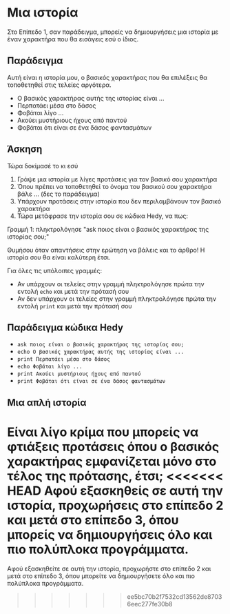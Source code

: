 # Μια ιστορία

Στο Επίπεδο 1, σαν παράδειγμα, μπορείς να δημιουργήσεις μια ιστορία με έναν χαρακτήρα που θα εισάγεις εσύ ο ίδιος.

## Παράδειγμα
Αυτή είναι η ιστορία μου, ο βασικός χαρακτήρας που θα επιλέξεις θα τοποθετηθεί στις τελείες αργότερα.

* Ο βασικός χαρακτήρας αυτής της ιστορίας είναι ...
* Περπατάει μέσα στο δάσος
* Φοβάται λίγο ...
* Ακούει μυστήριους ήχους από παντού
* Φοβάται ότι είναι σε ένα δάσος φαντασμάτων

## Άσκηση

Τώρα δοκίμασέ το κι εσύ

1. Γράψε μια ιστορία με λίγες προτάσεις για τον βασικό σου χαρακτήρα
2. Όπου πρέπει να τοποθετηθεί το όνομα του βασικού σου χαρακτήρα βάλε ... (δες το παράδειγμα)
3. Υπάρχουν προτάσεις στην ιστορία που δεν περιλαμβάνουν τον βασικό χαρακτήρα
4. Τώρα μετάφρασε την ιστορία σου σε κώδικα Hedy, να πως:

Γραμμή 1: πληκτρολόγησε "ask ποιος είναι ο βασικός χαρακτήρας της ιστορίας σου;"

Θυμήσου όταν απαντήσεις στην ερώτηση να βάλεις και το άρθρο! Η ιστορία σου θα είναι καλύτερη έτσι.

Για όλες τις υπόλοιπες γραμμές:

* Αν υπάρχουν οι τελείες στην γραμμή πληκτρολόγησε πρώτα την εντολή `echo` και μετά την πρότασή σου
* Αν δεν υπάρχουν οι τελείες στην γραμμή πληκτρολόγησε πρώτα την εντολή `print` και μετά την πρότασή σου

## Παράδειγμα κώδικα Hedy

* `ask ποιος είναι ο βασικός χαρακτήρας της ιστορίας σου;`
* `echo Ο βασικός χαρακτήρας αυτής της ιστορίας είναι ...`
* `print Περπατάει μέσα στο δάσος`
* `echo Φοβάται λίγο ...`
* `print Ακούει μυστήριους ήχους από παντού`
* `print Φοβάται ότι είναι σε ένα δάσος φαντασμάτων`


## Μια απλή ιστορία
Είναι λίγο κρίμα που μπορείς να φτιάξεις προτάσεις όπου ο βασικός χαρακτήρας εμφανίζεται μόνο στο τέλος της πρότασης, έτσι;
<<<<<<< HEAD
Αφού εξασκηθείς σε αυτή την ιστορία, προχωρήσεις στο επίπεδο 2 και μετά στο επίπεδο 3, όπου μπορείς να δημιουργήσεις όλο και πιο πολύπλοκα προγράμματα.
=======
Αφού εξασκηθείτε σε αυτή την ιστορία, προχωρήστε στο επίπεδο 2 και μετά στο επίπεδο 3, όπου μπορείτε να δημιουργήσετε όλο και πιο πολύπλοκα προγράμματα.
>>>>>>> ee5bc70b2f7532cd13562de87036eec277fe30b8

